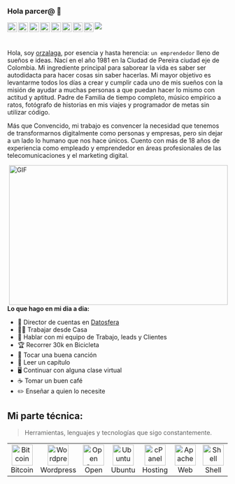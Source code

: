 ### Hola parcer@ 👋
<a href="https://www.facebook.com/emprendedoresfb">
  <img align="left" alt="Orzalaga Facebook" width="22px" src="https://user-images.githubusercontent.com/2185794/152667984-3c99fd9b-c53d-4be4-9b72-cde99b67e7d0.svg" />
</a>
<a href="https://twitter.com/orzalaga">
  <img align="left" alt="Orzalaga | Twitter" width="22px" src="https://user-images.githubusercontent.com/2185794/152667931-243d365d-ce46-4f72-ae25-605ac0cc1214.svg" />
</a>
<a href="https://www.linkedin.com/in/orzalaga/">
  <img align="left" alt="orzalaga LinkedIN" width="22px" src="https://raw.githubusercontent.com/peterthehan/peterthehan/master/assets/linkedin.svg" />
</a>
<a href="https://instagram.com/orzalaga">
  <img align="left" alt="Orzalaga Instagram" width="22px" src="https://user-images.githubusercontent.com/2185794/152667993-e2b9da41-0b1b-4387-acb6-b80910f303c6.svg" />
</a>
<a href="https://www.google.com.co/maps/contrib/115857676808822297118">
  <img align="left" alt="Local Guide" width="22px" src="https://user-images.githubusercontent.com/2185794/152668092-7e93d0eb-423e-4060-b62b-3b1aaa0215af.svg" />
</a>
<a href="https://pixabay.com/es/users/orzalaga-77630/">
  <img align="left" alt="Orzalaga Photo Pixabay" width="22px" src="https://user-images.githubusercontent.com/2185794/152668162-6ac45887-abd2-4e5d-b575-9aa390248399.svg" />
</a>
<a href="https://www.strava.com/athletes/orzalaga">
  <img align="left" alt="Orzalaga Strava" width="22px" src="https://user-images.githubusercontent.com/2185794/152668171-78ebf7d0-6fb5-484f-b273-51a64edd4b4d.svg" />
</a>
<a href="https://www.last.fm/es/user/orzalaga">
  <img align="left" alt="Orzalaga Last.fm" width="22px" src="https://user-images.githubusercontent.com/2185794/152668280-04eca6e4-8bff-4511-875f-e48ab0818a19.svg" />
</a>

![](https://visitor-badge.glitch.me/badge?page_id=orzalaga.orzalaga)

<br />

Hola, soy [orzalaga](https://orzala.ga/), por esencia y hasta herencia: ``un emprendedor`` lleno de sueños e ideas. Nací en el año 1981 en la Ciudad de Pereira ciudad eje de Colombia. Mi ingrediente principal para saborear la vida es saber ser autodidacta para hacer cosas sin saber hacerlas. Mi mayor objetivo es levantarme todos los días a crear y cumplir cada uno de mis sueños con la misión de ayudar a muchas personas a que puedan hacer lo mismo con actitud y aptitud. 
Padre de Familia de tiempo completo, músico empírico a ratos, fotógrafo de historias en mis viajes y programador de metas sin utilizar código.

Más que Convencido, mi trabajo es convencer la necesidad que tenemos de transformarnos digitalmente como personas y empresas, pero sin dejar a un lado lo humano que nos hace únicos. Cuento con más de 18 años de experiencia como empleado y emprendedor en áreas profesionales de las telecomunicaciones y el marketing digital.

  <img align="right" alt="GIF" src="https://github.com/abhisheknaiidu/abhisheknaiidu/blob/master/code.gif?raw=true" width="500" height="320" />
  
**Lo que hago en mi dia a dia:**  

- 💼 Director de cuentas en [Datosfera](https://www.datosfera.co/)
- 🧑‍💼 Trabajar desde Casa
- 💬 Hablar con mi equipo de Trabajo, leads y Clientes
- 🏆 Recorrer 30k en Bicicleta
- 🎸 Tocar una buena canción
- 📖 Leer un capítulo
- 🖥️ Continuar con alguna clase virtual
- ☕ Tomar un buen café
- ✏️ Enseñar a quien lo necesite

<h2 align="left" id="macropower-tech">Mi parte técnica:</h2>

> Herramientas, lenguajes y tecnologías que sigo constantemente.

<table>
  <tr>
    <td align="center" width="96">
      <a href="#macropower-tech">
        <img src="https://user-images.githubusercontent.com/2185794/152669121-f6a966b8-7a83-4643-87a8-8fec8001c833.svg" width="48" height="48" alt="Bitcoin" />
      </a>
      <br>Bitcoin
    </td>
    <td align="center" width="96">
      <a href="#macropower-tech">
        <img src="https://user-images.githubusercontent.com/2185794/152669143-a2dcd06c-83b0-43d0-a490-1e1cc6529d59.svg" width="48" height="48" alt="Wordpress" />
      </a>
      <br>Wordpress
    </td>
    <td align="center" width="96">
      <a href="#macropower-tech">
        <img src="https://user-images.githubusercontent.com/2185794/152669416-9106216d-0a3b-4d9c-9e5e-1238dc670f61.svg" width="48" height="48" alt="Open Source" />
      </a>
      <br>Open
    </td>
    <td align="center" width="96">
      <a href="#macropower-tech">
        <img src="https://user-images.githubusercontent.com/2185794/152669206-f6f42caf-d2da-4143-a321-ccac07d1f270.svg" width="48" height="48" alt="Ubuntu" />
      </a>
      <br>Ubuntu
    </td>
    <td align="center" width="96">
      <a href="#macropower-tech">
        <img src="https://user-images.githubusercontent.com/2185794/152669216-599affcd-e627-4a00-8fe7-8331526d74e6.svg" width="48" height="48" alt="cPanel" />
      </a>
      <br>Hosting
    </td>
    <td align="center" width="96">
      <a href="#macropower-tech">
        <img src="https://user-images.githubusercontent.com/2185794/152669202-d48d2a48-65f3-43a0-87e3-f5ca079b71fd.svg" width="48" height="48" alt="Apache" />
      </a>
      <br>Web
    </td>
    <td align="center" width="96">
      <a href="#macropower-tech" >
        <img src="https://user-images.githubusercontent.com/2185794/152669491-05a64a89-a849-4f28-8d0f-97368e81bec5.svg" width="48" height="48" alt="Shell" />
      </a>
      <br>Shell
    </td>
    <td align="center" width="96">
      <a href="#macropower-tech">
        <img src="https://user-images.githubusercontent.com/2185794/152669249-8c2cb44c-568d-447f-bc5d-ebe77409601b.svg" width="48" height="48" alt="Cloud" />
      </a>
      <br>Cloud
    </td>
    <td align="center" width="96">
      <a href="#macropower-tech">
        <img src="https://user-images.githubusercontent.com/2185794/152669263-924add27-4cbe-435d-b549-505b2ecf456e.svg" width="48" height="48" alt="CRM" />
      </a>
      <br>CRM
    </td>
  </tr>
</table>
